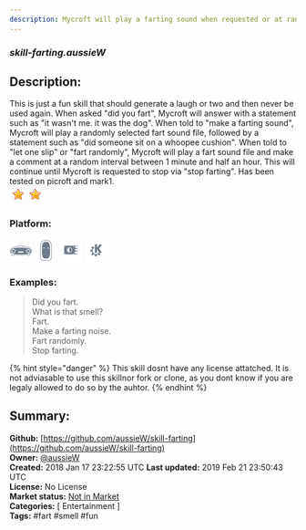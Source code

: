 ```yaml
---
description: Mycroft will play a farting sound when requested or at random intervals
---
```


### _skill-farting.aussieW_  
## Description:  
This is just a fun skill that should generate a laugh or two and then never be used again.
When asked "did you fart", Mycroft will answer with a statement such as "it wasn't me. it was the dog".
When told to "make a farting sound", Mycroft will play a randomly selected fart sound file, followed by a statement such as "did someone sit on a whoopee cushion".
When told to "let one slip" or "fart randomly", Mycroft will play a fart sound file and make a comment at a random interval between 1 minute and half an hour. This will continue until Mycroft is requested to stop via "stop farting".
Has been tested on picroft and mark1.  
![](../.gitbook/assets/star.png)![](../.gitbook/assets/star.png)  
### Platform:  
 ![Mark I](../.gitbook/assets/mark-1-icon.png)  ![Mark II](../.gitbook/assets/mark-2-icon.png)  ![Picroft](../.gitbook/assets/picroft-icon.png)  ![plasmoid](../.gitbook/assets/kde.png)   
### Examples:  
> Did you fart.  
> What is that smell?  
> Fart.  
> Make a farting noise.  
> Fart randomly.  
> Stop farting.  
  
{% hint style="danger" %}
This skill dosnt have any license attatched. It is not adviasable to use this skillnor fork or clone, as you dont know if you are legaly allowed to do so by the auhtor.
{% endhint %}
  
## Summary:  
**Github:** [https://github.com/aussieW/skill-farting](https://github.com/aussieW/skill-farting)  
**Owner:** [@aussieW](https://github.com/aussieW)  
**Created:** 2018 Jan 17 23:22:55 UTC  **Last updated:** 2019 Feb 21 23:50:43 UTC  
**License:** No License  
**Market status:** [Not in Market](https://market.mycroft.ai/skill/)  
**Categories:** [ Entertainment ]   
**Tags:** \#fart \#smell \#fun   
